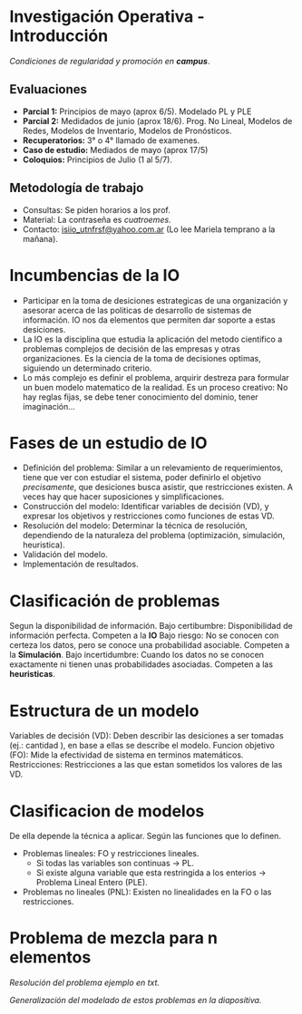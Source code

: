 Investigación Operativa - Introducción
========================
*Condiciones de regularidad y promoción en **campus***.

## Evaluaciones
+ **Parcial 1:** Principios de mayo (aprox 6/5). Modelado PL y PLE
+ **Parcial 2:** Medidados de junio (aprox 18/6). Prog. No Lineal, Modelos de Redes, Modelos de Inventario, Modelos de Pronósticos.
+ **Recuperatorios:** 3° o 4° llamado de examenes.
+ **Caso de estudio:** Mediados de mayo (aprox 17/5)
+ **Coloquios:** Principios de Julio (1 al 5/7).

## Metodología de trabajo
+ Consultas: Se piden horarios a los prof.
+ Material: La contraseña es *cuatroemes*.
+ Contacto: isiio_utnfrsf@yahoo.com.ar (Lo lee Mariela temprano a la mañana).

# Incumbencias de la IO
+ Participar en la toma de desiciones estrategicas de una organización y asesorar acerca de las politicas de desarrollo de sistemas de información. IO nos da elementos que permiten dar soporte a estas desiciones.
+ La IO es la disciplina que estudia la aplicación del metodo cientifico a problemas complejos de decisión de las empresas y otras organizaciones. Es la ciencia de la toma de decisiones optimas, siguiendo un determinado criterio.
+ Lo más complejo es definir el problema, arquirir destreza para formular un buen modelo matematico de la realidad. Es un proceso creativo: No hay reglas fijas, se debe tener conocimiento del dominio, tener imaginación...

# Fases de un estudio de IO
+ Definición del problema: Similar a un relevamiento de requerimientos, tiene que ver con estudiar el sistema, poder definirlo el objetivo *precisamente*, que desiciones busca asistir, que restricciones existen. A veces hay que hacer suposiciones y simplificaciones.
+ Construcción del modelo: Identificar variables de decisión (VD), y expresar los objetivos y restricciones como funciones de estas VD.
+ Resolución del modelo: Determinar la técnica de resolución, dependiendo de la naturaleza del problema (optimización, simulación, heuristica).
+ Validación del modelo.
+ Implementación de resultados.

# Clasificación de problemas
Segun la disponibilidad de información.
Bajo certibumbre: Disponibilidad de información perfecta. Competen a la **IO**
Bajo riesgo: No se conocen con certeza los datos, pero se conoce una probabilidad asociable. Competen a la **Simulación**.
Bajo incertidumbre: Cuando los datos no se conocen exactamente ni tienen unas probabilidades asociadas. Competen a las **heuristicas**.

# Estructura de un modelo
Variables de decisión (VD): Deben describir las desiciones a ser tomadas (ej.: cantidad ), en base a ellas se describe el modelo.
Funcion objetivo (FO): Mide la efectividad de sistema en terminos matemáticos.
Restricciones: Restricciones a las que estan sometidos los valores de las VD.

# Clasificacion de modelos
De ella depende la técnica a aplicar.
Según las funciones que lo definen.
+ Problemas lineales: FO y restricciones lineales.
    + Si todas las variables son continuas -> PL.
    + Si existe alguna variable que esta restringida a los enterios -> Problema Lineal Entero (PLE).
+ Problemas no lineales (PNL): Existen no linealidades en la FO o las restricciones.

# Problema de mezcla para n elementos
*Resolución del problema ejemplo en txt.*

*Generalización del modelado de estos problemas en la diapositiva.*